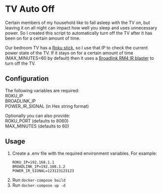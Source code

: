 # TV Auto Off
Certain members of my household like to fall asleep with the TV on, but leaving it on all night can impact how well you sleep and uses unnecessary power.  So I created this script to automatically turn off the TV after it has been on for a certain amount of time.

Our bedroom TV has a [Roku stick](https://amzn.to/39msFJ6), so I use that IP to check the current power state of the TV.  If it stays on for a certain amount of time (MAX_MINUTES=60 by default) then it uses a [Broadlink RM4 IR blaster](https://amzn.to/2BrfGcu) to turn off the TV.

## Configuration
The following variables are required:  
ROKU_IP  
BROADLINK_IP  
POWER_IR_SIGNAL (in Hex string format)

Optionally you can also provide:  
ROKU_PORT (defaults to 8060)  
MAX_MINUTES (defaults to 60)  

## Usage
1. Create a .env file with the required environment variables.  For example:
    ```
    ROKU_IP=192.168.1.1
    BROADLINK_IP=192.168.1.2
    POWER_IR_SIGNAL=123123123123
    ```
2. Run `docker-compose build`
3. Run `docker-compose up -d`
